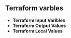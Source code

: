 ## Terraform varbles
- **Terraform Input Varibles**
- **Terraform Output Values**
- **Terraform Local Values**